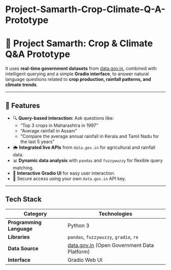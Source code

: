 # Project-Samarth-Crop-Climate-Q-A-Prototype


# 🌾 Project Samarth: Crop & Climate Q&A Prototype
 
It uses **real-time government datasets** from [data.gov.in](https://data.gov.in), combined with intelligent querying and a simple **Gradio interface**, to answer natural language questions related to **crop production, rainfall patterns, and climate trends**.

---

## 🚀 Features

- 🔍 **Query-based interaction:** Ask questions like:
  - “Top 3 crops in Maharashtra in 1997”
  - “Average rainfall in Assam”
  - “Compare the average annual rainfall in Kerala and Tamil Nadu for the last 5 years”
- 🌦 **Integrated live APIs** from `data.gov.in` for agricultural and rainfall data.
- 📊 **Dynamic data analysis** with `pandas` and `fuzzywuzzy` for flexible query matching.
- 💬 **Interactive Gradio UI** for easy user interaction.
- 🔐 Secure access using your own `data.gov.in` API key.

---

## Tech Stack

| Category | Technologies |
|-----------|---------------|
| **Programming Language** | Python 3 |
| **Libraries** | `pandas`, `fuzzywuzzy`, `gradio`, `re` |
| **Data Source** | [data.gov.in](https://data.gov.in) (Open Government Data Platform) |
| **Interface** | Gradio Web UI |

